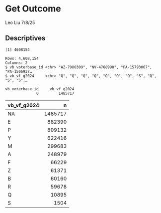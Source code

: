 Get Outcome
================
Leo Liu
7/8/25

## Descriptives

    [1] 4608154

    Rows: 4,608,154
    Columns: 2
    $ vb_voterbase_id <chr> "AZ-7980309", "NV-4768998", "PA-15793067", "PA-1506937…
    $ vb_vf_g2024     <chr> "Q", "Q", "Q", "Q", "Q", "Q", "Q", "S", "Q", "S", "S",…

    vb_voterbase_id     vb_vf_g2024 
                  0         1485717 

| vb_vf_g2024 |       n |
|:------------|--------:|
| NA          | 1485717 |
| E           |  882390 |
| P           |  809132 |
| Y           |  622416 |
| M           |  299683 |
| A           |  248979 |
| F           |   66229 |
| Z           |   61371 |
| B           |   60160 |
| R           |   59678 |
| Q           |   10895 |
| S           |    1504 |
